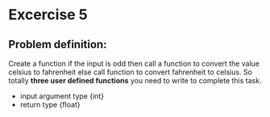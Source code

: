 # Excercise 5

## Problem definition:

Create a function if the input is odd then call a function to convert the value celsius to fahrenheit else call function to convert fahrenheit to celsius. So totally **three user defined functions** you need to write to complete this task.
  - input argument type {int}
  - return type {float}
